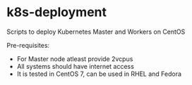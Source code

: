 # k8s-deployment
Scripts to deploy Kubernetes Master and Workers on CentOS

Pre-requisites:

* For Master node atleast provide 2vcpus
* All systems should have internet access
* It is tested in CentOS 7, can be used in RHEL and Fedora

